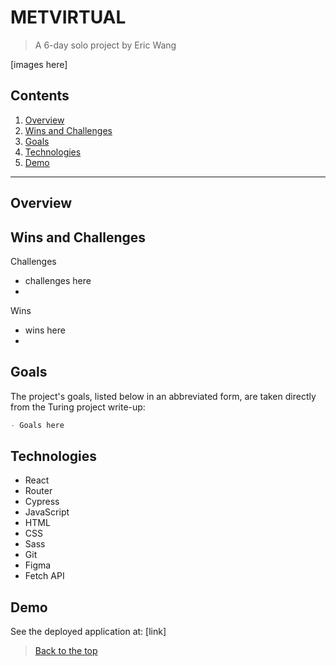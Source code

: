 # METVIRTUAL

> A 6-day solo project by Eric Wang

[images here]

## Contents

1. [Overview](#overview)
2. [Wins and Challenges](#wins-and-challenges)
3. [Goals](#goals)
4. [Technologies](#technologies)
5. [Demo](#demo)
---

## Overview



## Wins and Challenges

Challenges
- challenges here
- 


Wins
- wins here
- 

## Goals

The project's goals, listed below in an abbreviated form, are taken directly from the Turing project write-up:

``` Markdown
- Goals here
```


## Technologies

  - React
  - Router
  - Cypress
  - JavaScript
  - HTML
  - CSS
  - Sass
  - Git
  - Figma
  - Fetch API


## Demo

See the deployed application at: [link]

 > [Back to the top](#METVIRTUAL)
